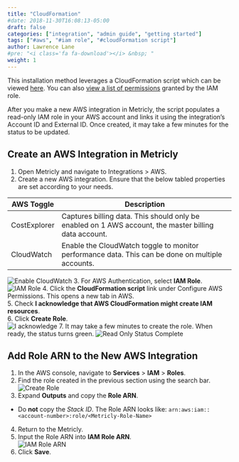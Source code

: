 ```yaml
---
title: "CloudFormation"
#date: 2018-11-30T16:08:13-05:00
draft: false
categories: ["integration", "admin guide", "getting started"]
tags: ["#aws", "#iam role", "#cloudFormation script"]
author: Lawrence Lane
#pre: "<i class='fa fa-download'></i> &nbsp; "
weight: 1
---
```

This installation method leverages a CloudFormation script which can be viewed [here](https://s3-us-west-2.amazonaws.com/com-netuitive-app-usw2-www/assets/cloudformation/metricly-read-only-role.template). You can also [view a list of permissions](/images/AWS-CloudFormation-Installation/cloudformation-permissions.png) granted by the IAM role.

After you make a new AWS integration in Metricly, the script populates a read-only IAM role in your AWS account and links it using the integration’s Account ID and External ID. Once created, it may take a few minutes for the status to be updated.

## Create an AWS Integration in Metricly  
1. Open Metricly and navigate to Integrations > AWS.  
2. Create a new AWS integration. Ensure that the below tabled properties are set according to your needs.

| AWS Toggle   | Description |
|--------------|---------------------------------------------------------------|
| CostExplorer | Captures billing data. This should only be enabled on 1 AWS account, the master billing data account. |
| CloudWatch   | Enable the CloudWatch toggle to monitor performance data. This can be done on multiple accounts. |  
![Enable CloudWatch](/images/AWS-CloudFormation-Installation/enable-cloudwatch.png)
3. For AWS Authentication, select **IAM Role**.  
![IAM Role](/images/AWS-CloudFormation-Installation/iam-role.png)
4. Click the **CloudFormation script** link under Configure AWS Permissions. This opens a new tab in AWS.  
5. Check **I acknowledge that AWS CloudFormation might create IAM resources**.  
6. Click **Create Role**.  
![I acknowledge](/images/AWS-CloudFormation-Installation/i-acknowledge.png)
7. It may take a few minutes to create the role. When ready, the status turns green.
![Read Only Status Complete](/images/AWS-CloudFormation-Installation/read-only-status-complete.png)

## Add Role ARN to the New AWS Integration
1. In the AWS console, navigate to **Services** > **IAM** > **Roles**.  
2. Find the role created in the previous section using the search bar.  
![Create Role](/images/AWS-CloudFormation-Installation/create-role.png)
3. Expand **Outputs** and copy the **Role ARN**.  
 - Do **not** copy the _Stack ID_. The Role ARN looks like: `arn:aws:iam::<account-number>:role/<Metricly-Role-Name>`
4. Return to the Metricly.   
5. Input the Role ARN into **IAM Role ARN**.  
![IAM Role ARN](/images/AWS-CloudFormation-Installation/iam-role-arn.png)
6. Click **Save**.  
